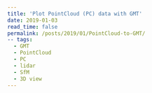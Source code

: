 ```yaml
---
title: 'Plot PointCloud (PC) data with GMT'
date: 2019-01-03
read_time: false
permalink: /posts/2019/01/PointCloud-to-GMT/
-- tags:
  - GMT
  - PointCloud
  - PC
  - lidar
  - SfM
  - 3D view
---
```

